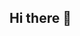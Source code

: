 ## Hi there 👋
<!--
**cikalnikita/cikalnikita** is a ✨ _special_ ✨ repository because its `README.md` (this file) appears on your GitHub profile.

# My Profile

Hello! 👋 I'm [Your Name], a Data Analyst with a passion for deriving valuable insights from data. Welcome to my GitHub profile!

## About Me

I'm a professional in the field of data analysis with experience in utilizing various techniques and tools to unearth insights from data. I believe that data is a valuable asset that can aid in making better decisions.

## Skills

- Data Analysis
- Data Processing
- Data Visualization
- Statistics
- Machine Learning

## Recent Projects

Here are some recent projects I've worked on:

1. [Project Name 1](link): Brief description of the project and what was accomplished.
2. [Project Name 2](link): Brief description of the project and what was accomplished.
3. [Project Name 3](link): Brief description of the project and what was accomplished.

## Get in Touch

I'm always open to discussing data analysis, collaborative projects, or anything related to the data world. If you have any questions or want to collaborate, feel free to reach out to me via:

- Email: [email@example.com](mailto:email@example.com)
- LinkedIn: [LinkedIn Profile](link)

Thanks for visiting my GitHub profile! 😊

